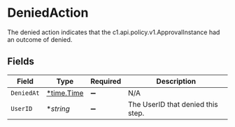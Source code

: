 # DeniedAction

The denied action indicates that the c1.api.policy.v1.ApprovalInstance had an outcome of denied.


## Fields

| Field                                      | Type                                       | Required                                   | Description                                |
| ------------------------------------------ | ------------------------------------------ | ------------------------------------------ | ------------------------------------------ |
| `DeniedAt`                                 | [*time.Time](https://pkg.go.dev/time#Time) | :heavy_minus_sign:                         | N/A                                        |
| `UserID`                                   | **string*                                  | :heavy_minus_sign:                         | The UserID that denied this step.          |